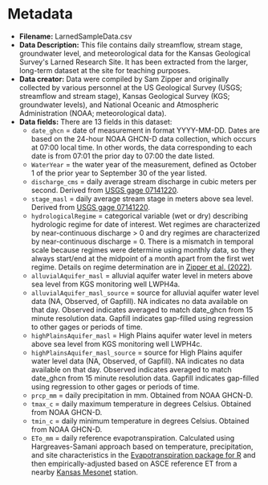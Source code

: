 # Metadata

 - **Filename:** LarnedSampleData.csv
 - **Data Description:** This file contains daily streamflow, stream stage, groundwater level, and meteorological data for the Kansas Geological Survey's Larned Research Site. It has been extracted from the larger, long-term dataset at the site for teaching purposes.
 - **Data creator:** Data were compiled by Sam Zipper and originally collected by various personnel at the US Geological Survey (USGS; streamflow and stream stage), Kansas Geological Survey (KGS; groundwater levels), and National Oceanic and Atmospheric Administration (NOAA; meteorological data).
 - **Data fields:** There are 13 fields in this dataset:
	 - `date_ghcn` = date of measurement in format YYYY-MM-DD. Dates are based on the 24-hour NOAA GHCN-D data collection, which occurs at 07:00 local time. In other words, the data corresponding to each date is from 07:01 the prior day to 07:00 the date listed.
	 - `WaterYear` = the water year of the measurement, defined as October 1 of the prior year to September 30 of the year listed.
	 - `discharge_cms` = daily average stream discharge in cubic meters per second. Derived from [USGS gage 07141220](https://waterdata.usgs.gov/nwis/uv?site_no=07141220).
	 - `stage_masl` = daily average stream stage in meters above sea level. Derived from [USGS gage 07141220](https://waterdata.usgs.gov/nwis/uv?site_no=07141220).
	 - `hydrologicalRegime` = categorical variable (wet or dry) describing hydrologic regime for date of interest. Wet regimes are characterized by near-continuous discharge > 0 and dry regimes are characterized by near-continuous discharge = 0. There is a mismatch in temporal scale because regimes were determine using monthly data, so they always start/end at the midpoint of a month apart from the first wet regime. Details on regime determination are in [Zipper et al. (2022)](https://doi.org/10.1088/1748-9326/ac7539). 
	 - `alluvialAquifer_masl` = alluvial aquifer water level in meters above sea level from KGS monitoring well LWPH4a. 
	 - `alluvialAquifer_masl_source` = source for alluvial aquifer water level data (NA, Observed, of Gapfill). NA indicates no data available on that day. Observed indicates averaged to match date_ghcn from 15 minute resolution data. Gapfill indicates gap-filled using regression to other gages or periods of time.
	 - `highPlainsAquifer_masl` = High Plains aquifer water level in meters above sea level from KGS monitoring well LWPH4c. 
	 - `highPlainsAquifer_masl_source` = source for High Plains aquifer water level data (NA, Observed, of Gapfill). NA indicates no data available on that day. Observed indicates averaged to match date_ghcn from 15 minute resolution data. Gapfill indicates gap-filled using regression to other gages or periods of time.
	 - `prcp_mm` = daily precipitation in mm. Obtained from NOAA GHCN-D.
	 - `tmax_c` = daily maximum temperature in degrees Celsius. Obtained from NOAA GHCN-D.
	 - `tmin_c` = daily minimum temperature in degrees Celsius. Obtained from NOAA GHCN-D.
	 - `ETo_mm` = daily reference evapotranspiration. Calculated using Hargreaves-Samani approach based on temperature, precipitation, and site characteristics in the [Evapotranspiration package for R](https://cran.r-project.org/package=Evapotranspiration) and then empirically-adjusted based on ASCE reference ET from a nearby [Kansas Mesonet](http://mesonet.k-state.edu/) station.